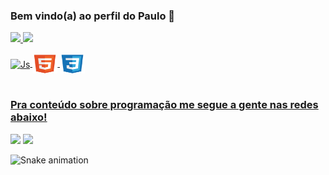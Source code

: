 ### Bem vindo(a) ao perfil do Paulo 👋

<div>
  <a href="https://github.com/pauloprata10">
  <img height="180em" src="https://github-readme-stats.vercel.app/api?username=pauloprata10&show_icons=true&theme=tokyonight&include_all_commits=true&count_private=true"/>
  <img height="180em" src="https://github-readme-stats.vercel.app/api/top-langs/?username=pauloprata10&layout=compact&langs_count=6&theme=tokyonight"/>
</div>
<div style="display: inline_block"><br>
  <img src = "https://skillicons.dev/icons?i=js,html,css,react,redux,vscode,git,figma"(https://skillicons.dev)
  <img align="center" alt="Js" height="30" width="40" src="https://raw.githubusercontent.com/devicons/devicon/master/icons/javascript/javascript-plain.svg">
  <img align="center" alt="HTML" height="30" width="40" src="https://raw.githubusercontent.com/devicons/devicon/master/icons/html5/html5-original.svg">
  <img align="center" alt="CSS" height="30" width="40" src="https://raw.githubusercontent.com/devicons/devicon/master/icons/css3/css3-original.svg">
</div>
 
 <br>
 
  ### Pra conteúdo sobre programação me segue a gente nas redes abaixo!
 
<div> 
  <a href = "mailto:pauloprata10@gmail.com"><img src="https://img.shields.io/badge/-Gmail-%23333?style=for-the-badge&logo=gmail&logoColor=white" target="_blank"></a>
  <a href="https://www.linkedin.com/in/paulo-prata-00270a238/" target="_blank"><img src="https://img.shields.io/badge/-LinkedIn-%230077B5?style=for-the-badge&logo=linkedin&logoColor=white" target="_blank"></a> 
 
  ![Snake animation](https://github.com/pauloprata10/pauloprata10/blob/output/github-contribution-grid-snake.svg)

</div>

